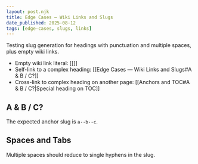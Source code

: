 ```yaml
---
layout: post.njk
title: Edge Cases — Wiki Links and Slugs
date_published: 2025-08-12
tags: [edge-cases, slugs, links]
---
```


Testing slug generation for headings with punctuation and multiple spaces, plus empty wiki links.

- Empty wiki link literal: [[]]
- Self-link to a complex heading: [[Edge Cases — Wiki Links and Slugs#A & B / C?]]
- Cross-link to complex heading on another page: [[Anchors and TOC#A & B / C?|Special heading on TOC]]

## A & B / C?

The expected anchor slug is `a--b--c`.

##   Spaces   and   Tabs

Multiple spaces should reduce to single hyphens in the slug.


